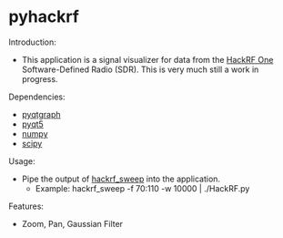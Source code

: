# pyhackrf

Introduction:
 - This application is a signal visualizer for data from the [HackRF One](https://greatscottgadgets.com/hackrf/one/) Software-Defined Radio (SDR). This is very much still a work in progress.

Dependencies:
 - [pyqtgraph](http://www.pyqtgraph.org/)
 - [pyqt5](https://pypi.org/project/PyQt5/)
 - [numpy](https://www.numpy.org/)
 - [scipy](https://www.scipy.org/)
 
Usage:
 - Pipe the output of [hackrf_sweep](https://github.com/mossmann/hackrf/wiki/hackrf_sweep) into the application.
   - Example:  hackrf_sweep -f 70:110 -w 10000 | ./HackRF.py
   
Features:
 - Zoom, Pan, Gaussian Filter
